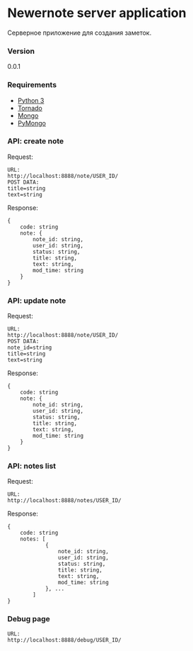 # Newernote server application
Серверное приложение для создания заметок.
### Version
0.0.1
### Requirements
* [Python 3]
* [Tornado]
* [Mongo]
* [PyMongo]

### API: create note
Request:
```
URL:
http://localhost:8888/note/USER_ID/
POST DATA:
title=string
text=string
```
Response:
```
{
    code: string
    note: {
        note_id: string,
        user_id: string,
        status: string,
        title: string,
        text: string,
        mod_time: string
    }
}
```

### API: update note
Request:
```
URL:
http://localhost:8888/note/USER_ID/
POST DATA:
note_id=string
title=string
text=string
```
Response:
```
{
    code: string
    note: {
        note_id: string,
        user_id: string,
        status: string,
        title: string,
        text: string,
        mod_time: string
    }
}
```
### API: notes list
Request:
```
URL:
http://localhost:8888/notes/USER_ID/
```
Response:
```
{
    code: string
    notes: [
            {
                note_id: string,
                user_id: string,
                status: string,
                title: string,
                text: string,
                mod_time: string
            }, ...
        ]
}
```

### Debug page
```
URL:
http://localhost:8888/debug/USER_ID/
```
[Python 3]: https://www.python.org/
[Tornado]: http://www.tornadoweb.org/
[Mongo]: http://www.mongodb.org/
[PyMongo]: http://api.mongodb.org/python/current/
